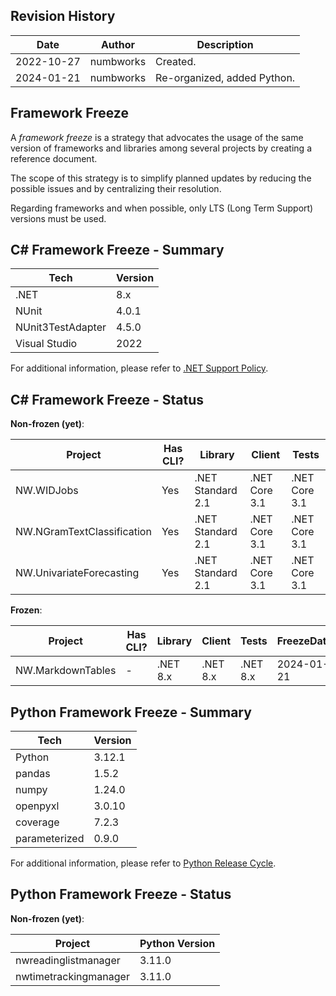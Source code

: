 ## Revision History

| Date | Author | Description |
|---|---|---|
| 2022-10-27 | numbworks | Created. |
| 2024-01-21 | numbworks | Re-organized, added Python. |

## Framework Freeze

A *framework freeze* is a strategy that advocates the usage of the same version of frameworks and libraries among several projects by creating a reference document. 

The scope of this strategy is to simplify planned updates by reducing the possible issues and by centralizing their resolution.

Regarding frameworks and when possible, only LTS (Long Term Support) versions must be used.

## C# Framework Freeze - Summary

|Tech|Version|
|---|---|
|.NET| 8.x|
|NUnit|4.0.1|
|NUnit3TestAdapter|4.5.0|
|Visual Studio|2022|

For additional information, please refer to [.NET Support Policy](https://dotnet.microsoft.com/en-us/platform/support/policy).

## C# Framework Freeze - Status

**Non-frozen (yet)**:

|Project|Has CLI?|Library|Client|Tests|
|---|---|---|---|---|
|NW.WIDJobs|Yes|.NET Standard 2.1|.NET Core 3.1|.NET Core 3.1|
|NW.NGramTextClassification|Yes|.NET Standard 2.1|.NET Core 3.1|.NET Core 3.1|
|NW.UnivariateForecasting|Yes|.NET Standard 2.1|.NET Core 3.1|.NET Core 3.1|

**Frozen**:

|Project|Has CLI?|Library|Client|Tests|FreezeDate|
|---|---|---|---|---|---|
|NW.MarkdownTables|-|.NET 8.x|.NET 8.x|.NET 8.x|2024-01-21|

## Python Framework Freeze - Summary

|Tech|Version|
|---|---|
|Python|3.12.1|
|pandas|1.5.2|
|numpy|1.24.0|
|openpyxl|3.0.10|
|coverage|7.2.3|
|parameterized|0.9.0|

For additional information, please refer to [Python Release Cycle](https://devguide.python.org/versions/).

## Python Framework Freeze - Status

**Non-frozen (yet)**:

|Project|Python Version|
|---|---|
|nwreadinglistmanager|3.11.0|
|nwtimetrackingmanager|3.11.0|